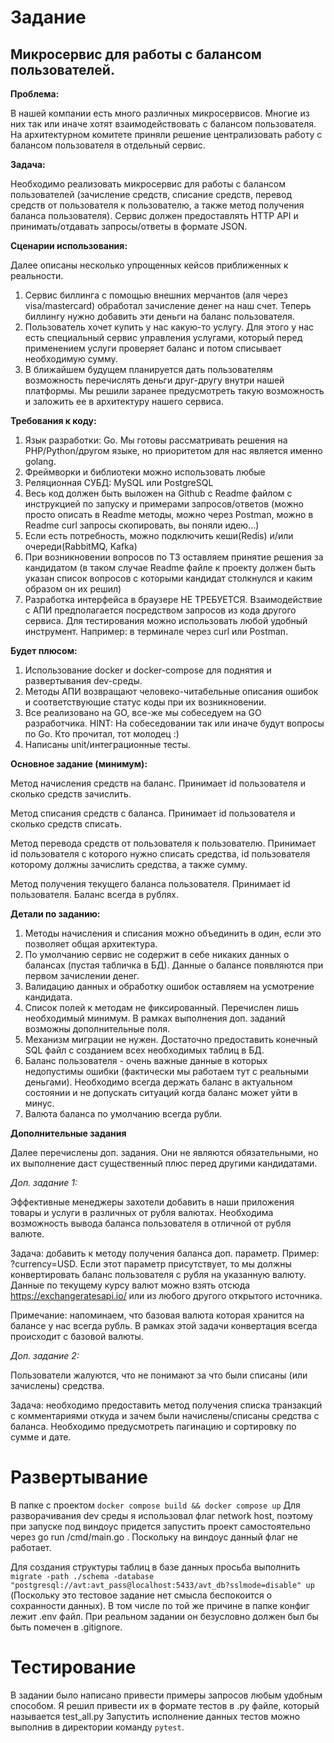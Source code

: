 # Задание

## Микросервис для работы с балансом пользователей.

**Проблема:**

В нашей компании есть много различных микросервисов. Многие из них так или иначе хотят взаимодействовать с балансом пользователя. На архитектурном комитете приняли решение централизовать работу с балансом пользователя в отдельный сервис. 

**Задача:**

Необходимо реализовать микросервис для работы с балансом пользователей (зачисление средств, списание средств, перевод средств от пользователя к пользователю, а также метод получения баланса пользователя). Сервис должен предоставлять HTTP API и принимать/отдавать запросы/ответы в формате JSON. 

**Сценарии использования:**

Далее описаны несколько упрощенных кейсов приближенных к реальности.
1. Сервис биллинга с помощью внешних мерчантов (аля через visa/mastercard) обработал зачисление денег на наш счет. Теперь биллингу нужно добавить эти деньги на баланс пользователя. 
2. Пользователь хочет купить у нас какую-то услугу. Для этого у нас есть специальный сервис управления услугами, который перед применением услуги проверяет баланс и потом списывает необходимую сумму. 
3. В ближайшем будущем планируется дать пользователям возможность перечислять деньги друг-другу внутри нашей платформы. Мы решили заранее предусмотреть такую возможность и заложить ее в архитектуру нашего сервиса. 

**Требования к коду:**

1. Язык разработки: Go. Мы готовы рассматривать решения на PHP/Python/другом языке, но приоритетом для нас является именно golang.
2. Фреймворки и библиотеки можно использовать любые
3. Реляционная СУБД: MySQL или PostgreSQL
4. Весь код должен быть выложен на Github с Readme файлом с инструкцией по запуску и примерами запросов/ответов (можно просто описать в Readme методы, можно через Postman, можно в Readme curl запросы скопировать, вы поняли идею...)
5. Если есть потребность, можно подключить кеши(Redis) и/или очереди(RabbitMQ, Kafka)
6. При возникновении вопросов по ТЗ оставляем принятие решения за кандидатом (в таком случае Readme файле к проекту должен быть указан список вопросов с которыми кандидат столкнулся и каким образом он их решил)
7. Разработка интерфейса в браузере НЕ ТРЕБУЕТСЯ. Взаимодействие с АПИ предполагается посредством запросов из кода другого сервиса. Для тестирования можно использовать любой удобный инструмент. Например: в терминале через curl или Postman.

**Будет плюсом:**

1. Использование docker и docker-compose для поднятия и развертывания dev-среды.
2. Методы АПИ возвращают человеко-читабельные описания ошибок и соответствующие статус коды при их возникновении.
3. Все реализовано на GO, все-же мы собеседуем на GO разработчика. HINT: На собеседовании так или иначе будут вопросы по Go. Кто прочитал, тот молодец :)
4. Написаны unit/интеграционные тесты.

**Основное задание (минимум):**

Метод начисления средств на баланс. Принимает id пользователя и сколько средств зачислить.

Метод списания средств с баланса. Принимает id пользователя и сколько средств списать. 

Метод перевода средств от пользователя к пользователю. Принимает id пользователя с которого нужно списать средства, id пользователя которому должны зачислить средства, а также сумму.

Метод получения текущего баланса пользователя. Принимает id пользователя. Баланс всегда в рублях.

**Детали по заданию:**

1. Методы начисления и списания можно объединить в один, если это позволяет общая архитектура.
2. По умолчанию сервис не содержит в себе никаких данных о балансах (пустая табличка в БД). Данные о балансе появляются при первом зачислении денег. 
3. Валидацию данных и обработку ошибок оставляем на усмотрение кандидата. 
4. Список полей к методам не фиксированный. Перечислен лишь необходимый минимум. В рамках выполнения доп. заданий возможны дополнительные поля.
5. Механизм миграции не нужен. Достаточно предоставить конечный SQL файл с созданием всех необходимых таблиц в БД. 
6. Баланс пользователя - очень важные данные в которых недопустимы ошибки (фактически мы работаем тут с реальными деньгами). Необходимо всегда держать баланс в актуальном состоянии и не допускать ситуаций когда баланс может уйти в минус. 
7. Валюта баланса по умолчанию всегда рубли.

**Дополнительные задания**

Далее перечислены доп. задания. Они не являются обязательными, но их выполнение даст существенный плюс перед другими кандидатами. 

*Доп. задание 1:*

Эффективные менеджеры захотели добавить в наши приложения товары и услуги в различных от рубля валютах. Необходима возможность вывода баланса пользователя в отличной от рубля валюте.

Задача: добавить к методу получения баланса доп. параметр. Пример: ?currency=USD. 
Если этот параметр присутствует, то мы должны конвертировать баланс пользователя с рубля на указанную валюту. Данные по текущему курсу валют можно взять отсюда https://exchangeratesapi.io/ или из любого другого открытого источника. 

Примечание: напоминаем, что базовая валюта которая хранится на балансе у нас всегда рубль. В рамках этой задачи конвертация всегда происходит с базовой валюты.

*Доп. задание 2:*

Пользователи жалуются, что не понимают за что были списаны (или зачислены) средства. 

Задача: необходимо предоставить метод получения списка транзакций с комментариями откуда и зачем были начислены/списаны средства с баланса. Необходимо предусмотреть пагинацию и сортировку по сумме и дате. 






# Развертывание
В папке с проектом
`docker compose build && docker compose up`
Для разворачивания dev среды я использовал флаг network host, поэтому при запуске под виндоус придется запустить проект самостоятельно через go run /cmd/main.go . Поскольку на виндоус данный флаг не работает.

Для создания структуры таблиц в базе данных  просьба выполнить `migrate -path ./schema -database "postgresql://avt:avt_pass@localhost:5433/avt_db?sslmode=disable" up` 
(Поскольку это тестовое задание нет смысла беспокоится о сохранности данных). В том числе по той же причине в папке конфиг лежит .env файл. При реальном задании он безусловно должен был бы быть помечен в .gitignore.

# Тестирование
В задании было написано привести примеры запросов любым удобным способом. Я решил привести их в формате тестов в .py файле, который называется test_all.py
Запустить исполнение данных тестов можно выполнив в директории команду `pytest`.
